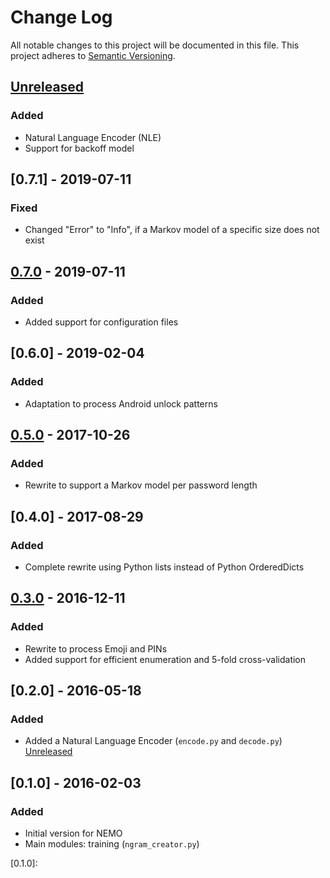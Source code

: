 # Change Log
All notable changes to this project will be documented in this file.
This project adheres to [Semantic Versioning](http://semver.org/).

## [Unreleased]
### Added
- Natural Language Encoder (NLE)
- Support for backoff model

## [0.7.1] - 2019-07-11
### Fixed
- Changed "Error" to "Info", if a Markov model of a specific size does not exist

## [0.7.0] - 2019-07-11
### Added
- Added support for configuration files

## [0.6.0] - 2019-02-04
### Added
- Adaptation to process Android unlock patterns

## [0.5.0] - 2017-10-26
### Added
- Rewrite to support a Markov model per password length

## [0.4.0] - 2017-08-29
### Added
- Complete rewrite using Python lists instead of Python OrderedDicts

## [0.3.0] - 2016-12-11
### Added
- Rewrite to process Emoji and PINs
- Added support for efficient enumeration and 5-fold cross-validation

## [0.2.0] - 2016-05-18
### Added
- Added a Natural Language Encoder (`encode.py` and `decode.py`) [Unreleased]

## [0.1.0] - 2016-02-03
### Added
- Initial version for NEMO
- Main modules: training (`ngram_creator.py`)

[Unreleased]:
[0.7.1]:
[0.7.0]:
[0.6.0]:
[0.5.0]:
[0.4.0]:
[0.3.0]:
[0.2.0]:
[0.1.0]:
